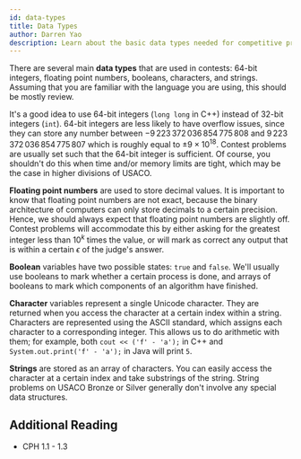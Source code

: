 ```yaml
---
id: data-types
title: Data Types
author: Darren Yao
description: Learn about the basic data types needed for competitive programming.
---
```


There are several main **data types** that are used in contests: 64-bit integers, floating point numbers, booleans, characters, and strings. Assuming that you are familiar with the language you are using, this should be mostly review.

It's a good idea to use 64-bit integers (`long long` in C++) instead of 32-bit integers (`int`). 64-bit integers are less likely to have overflow issues, since they can store any number between $-9\,223\,372\,036\,854\,775\,808$ and $9\,223\,372\,036\,854\,775\,807$ which is roughly equal to $\pm 9 \times 10^{18}$. Contest problems are usually set such that the 64-bit integer is sufficient. Of course, you shouldn't do this when time and/or memory limits are tight, which may be the case in higher divisions of USACO.

**Floating point numbers** are used to store decimal values. It is important to know that floating point numbers are not exact, because the binary architecture of computers can only store decimals to a certain precision. Hence, we should always expect that floating point numbers are slightly off. Contest problems will accommodate this by either asking for the greatest integer less than $10^k$ times the value, or will mark as correct any output that is within a certain $\epsilon$ of the judge's answer.

**Boolean** variables have two possible states: `true` and `false`. We'll usually use booleans to mark whether a certain process is done, and arrays of booleans to mark which components of an algorithm have finished.

**Character** variables represent a single Unicode character. They are returned when you access the character at a certain index within a string. Characters are represented using the ASCII standard, which assigns each character to a corresponding integer. This allows us to do arithmetic with them; for example, both `cout << ('f' - 'a');` in C++ and `System.out.print('f' - 'a');` in Java will print `5`.

**Strings** are stored as an array of characters. You can easily access the character at a certain index and take substrings of the string. String problems on USACO Bronze or Silver generally don't involve any special data structures.

## Additional Reading

 - CPH 1.1 - 1.3
